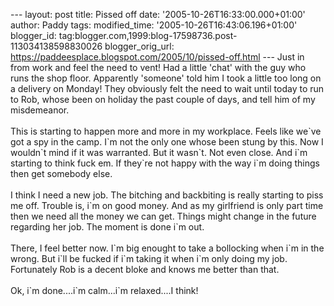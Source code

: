 \-\-- layout: post title: Pissed off date:
\'2005-10-26T16:33:00.000+01:00\' author: Paddy tags: modified\_time:
\'2005-10-26T16:43:06.196+01:00\' blogger\_id:
tag:blogger.com,1999:blog-17598736.post-113034138598830026
blogger\_orig\_url:
https://paddeesplace.blogspot.com/2005/10/pissed-off.html \-\-- Just in
from work and feel the need to vent! Had a little \'chat\' with the guy
who runs the shop floor. Apparently \'someone\' told him I took a little
too long on a delivery on Monday! They obviously felt the need to wait
until today to run to Rob, whose been on holiday the past couple of
days, and tell him of my misdemeanor.\
\
This is starting to happen more and more in my workplace. Feels like
we\`ve got a spy in the camp. I\`m not the only one whose been stung by
this. Now I wouldn\`t mind if it was warranted. But it wasn\`t. Not even
close. And i\`m starting to think fuck em. If they\`re not happy with
the way i\`m doing things then get somebody else.\
\
I think I need a new job. The bitching and backbiting is really starting
to piss me off. Trouble is, i\`m on good money. And as my girlfriend is
only part time then we need all the money we can get. Things might
change in the future regarding her job. The moment is done i\`m out.\
\
There, I feel better now. I\`m big enought to take a bollocking when
i\`m in the wrong. But i\`ll be fucked if i\`m taking it when i\`m only
doing my job. Fortunately Rob is a decent bloke and knows me better than
that.\
\
Ok, i\`m done\....i\`m calm\...i\`m relaxed\....I think!

